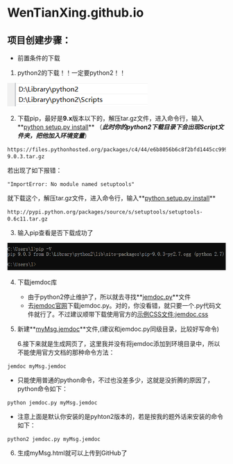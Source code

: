 # WenTianXing.github.io
## 项目创建步骤：

- 前置条件的下载

1. python2的下载！！一定要python2！！

![image-20231221145336518](README.assets/image-20231221145336518.png)

2. 下载pip，最好是**9.x**版本以下的，解压tar.gz文件，进入命令行，输入**<u>python setup.py install</u>** （***此时你的python2下载目录下会出现Script文件夹，把他加入环境变量***）

```
https://files.pythonhosted.org/packages/c4/44/e6b8056b6c8f2bfd1445cc9990f478930d8e3459e9dbf5b8e2d2922d64d3/pip-9.0.3.tar.gz
```

若出现了如下报错：

```
"ImportError: No module named setuptools" 
```

就下载这个，解压tar.gz文件，进入命令行，输入**<u>python setup.py install</u>** 

```
http://pypi.python.org/packages/source/s/setuptools/setuptools-0.6c11.tar.gz
```

3. 输入pip查看是否下载成功了

![image-20231221145725504](README.assets/image-20231221145725504.png)

4. 下载jemdoc库  
   - 由于python2停止维护了，所以就去寻找**<u>jemdoc.py</u>**文件
   - 去[jemdoc官网](http://jemdoc.jaboc.net/download.html)下载jemdoc.py。对的，你没看错，就只要一个.py代码文件就行了。不过建议顺带下载使用官方的[示例CSS文件:jemdoc.css](http://jemdoc.jaboc.net/dist/jemdoc.css)
5. 新建**<u>myMsg.jemdoc</u>**文件,(建议和jemdoc.py同级目录，比较好写命令)

   6.接下来就是生成网页了，这里我并没有将jemdoc添加到环境目录中，所以不能使用官方文档的那种命令方法：

```
jemdoc myMsg.jemdoc
```

- 只能使用普通的python命令，不过也没差多少，这就是没折腾的原因了，python命令如下：

```
python jemdoc.py myMsg.jemdoc
```

- 注意上面是默认你安装的是pyhton2版本的，若是按我的题外话来安装的命令如下：

```
python2 jemdoc.py myMsg.jemdoc
```

6. 生成myMsg.html就可以上传到GitHub了